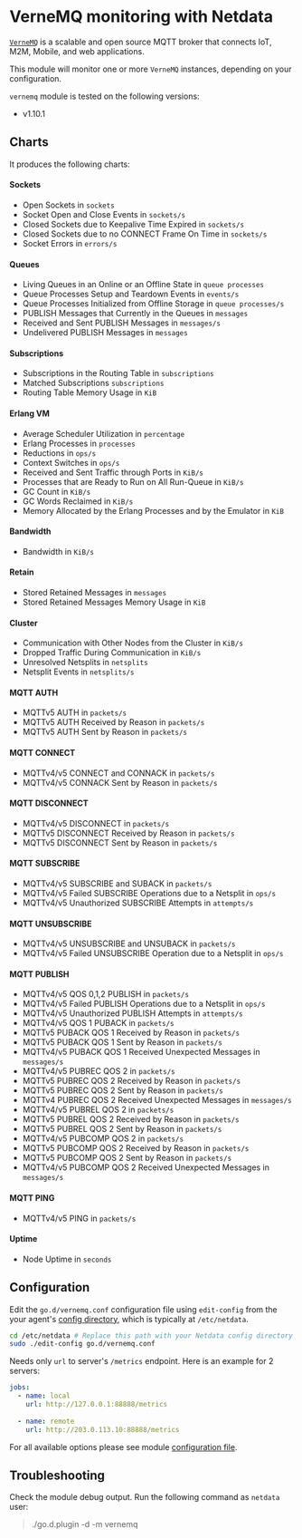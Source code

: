 # VerneMQ monitoring with Netdata

[`VerneMQ`](https://vernemq.com/) is a scalable and open source MQTT broker that connects IoT, M2M, Mobile, and web applications.

This module will monitor one or more `VerneMQ` instances, depending on your configuration.

`vernemq` module is tested on the following versions:
-   v1.10.1

## Charts

It produces the following charts:

#### Sockets

-   Open Sockets in `sockets`
-   Socket Open and Close Events in `sockets/s`
-   Closed Sockets due to Keepalive Time Expired in `sockets/s`
-   Closed Sockets due to no CONNECT Frame On Time in `sockets/s`
-   Socket Errors in `errors/s`

#### Queues

-   Living Queues in an Online or an Offline State in `queue processes`
-   Queue Processes Setup and Teardown Events in `events/s`
-   Queue Processes Initialized from Offline Storage in `queue processes/s`
-   PUBLISH Messages that Currently in the Queues in `messages`
-   Received and Sent PUBLISH Messages in `messages/s`
-   Undelivered PUBLISH Messages in `messages`

#### Subscriptions

-   Subscriptions in the Routing Table in `subscriptions`
-   Matched Subscriptions `subscriptions`
-   Routing Table Memory Usage in `KiB`

#### Erlang VM

-   Average Scheduler Utilization in `percentage`
-   Erlang Processes in `processes`
-   Reductions in `ops/s`
-   Context Switches in `ops/s`
-   Received and Sent Traffic through Ports in `KiB/s`
-   Processes that are Ready to Run on All Run-Queue in `KiB/s`
-   GC Count in `KiB/s`
-   GC Words Reclaimed in `KiB/s`
-   Memory Allocated by the Erlang Processes and by the Emulator in `KiB`

#### Bandwidth

-   Bandwidth in `KiB/s`

#### Retain

-   Stored Retained Messages in `messages`
-   Stored Retained Messages Memory Usage in `KiB`

#### Cluster

-   Communication with Other Nodes from the Cluster in `KiB/s`
-   Dropped Traffic During Communication in `KiB/s`
-   Unresolved Netsplits in `netsplits`
-   Netsplit Events in `netsplits/s`

#### MQTT AUTH

-   MQTTv5 AUTH in `packets/s`
-   MQTTv5 AUTH Received by Reason in `packets/s`
-   MQTTv5 AUTH Sent by Reason in `packets/s`

#### MQTT CONNECT

-   MQTTv4/v5 CONNECT and CONNACK in `packets/s`
-   MQTTv4/v5 CONNACK Sent by Reason in `packets/s`

#### MQTT DISCONNECT

-   MQTTv4/v5 DISCONNECT in `packets/s`
-   MQTTv5 DISCONNECT Received by Reason in `packets/s`
-   MQTTv5 DISCONNECT Sent by Reason in `packets/s`

#### MQTT SUBSCRIBE

-   MQTTv4/v5 SUBSCRIBE and SUBACK in `packets/s`
-   MQTTv4/v5 Failed SUBSCRIBE Operations due to a Netsplit in `ops/s`
-   MQTTv4/v5 Unauthorized SUBSCRIBE Attempts in `attempts/s`

#### MQTT UNSUBSCRIBE

-   MQTTv4/v5 UNSUBSCRIBE and UNSUBACK in `packets/s`
-   MQTTv4/v5 Failed UNSUBSCRIBE Operation due to a Netsplit in `ops/s`

#### MQTT PUBLISH

-   MQTTv4/v5 QOS 0,1,2 PUBLISH in `packets/s`
-   MQTTv4/v5 Failed PUBLISH Operations due to a Netsplit in `ops/s`
-   MQTTv4/v5 Unauthorized PUBLISH Attempts in `attempts/s`
-   MQTTv4/v5 QOS 1 PUBACK in `packets/s`
-   MQTTv5 PUBACK QOS 1 Received by Reason in `packets/s`
-   MQTTv5 PUBACK QOS 1 Sent by Reason in `packets/s`
-   MQTTv4/v5 PUBACK QOS 1 Received Unexpected Messages in `messages/s`
-   MQTTv4/v5 PUBREC QOS 2 in `packets/s`
-   MQTTv5 PUBREC QOS 2 Received by Reason in `packets/s`
-   MQTTv5 PUBREC QOS 2 Sent by Reason in `packets/s`
-   MQTTv4 PUBREC QOS 2 Received Unexpected Messages in `messages/s`
-   MQTTv4/v5 PUBREL QOS 2 in `packets/s`
-   MQTTv5 PUBREL QOS 2 Received by Reason in `packets/s`
-   MQTTv5 PUBREL QOS 2 Sent by Reason in `packets/s`
-   MQTTv4/v5 PUBCOMP QOS 2 in `packets/s`
-   MQTTv5 PUBCOMP QOS 2 Received by Reason in `packets/s`
-   MQTTv5 PUBCOMP QOS 2 Sent by Reason in `packets/s`
-   MQTTv4/v5 PUBCOMP QOS 2 Received Unexpected Messages in `messages/s`

#### MQTT PING

-   MQTTv4/v5 PING in `packets/s`

#### Uptime

-   Node Uptime in `seconds`

## Configuration

Edit the `go.d/vernemq.conf` configuration file using `edit-config` from the your agent's [config
directory](../../../../docs/step-by-step/step-04.md#find-your-netdataconf-file), which is typically at `/etc/netdata`.

```bash
cd /etc/netdata # Replace this path with your Netdata config directory
sudo ./edit-config go.d/vernemq.conf
```

Needs only `url` to server's `/metrics` endpoint. Here is an example for 2 servers:

```yaml
jobs:
  - name: local
    url: http://127.0.0.1:88888/metrics
      
  - name: remote
    url: http://203.0.113.10:88888/metrics
```

For all available options please see module [configuration file](https://github.com/netdata/go.d.plugin/blob/master/config/go.d/vernemq.conf).

## Troubleshooting

Check the module debug output. Run the following command as `netdata` user:

> ./go.d.plugin -d -m vernemq
